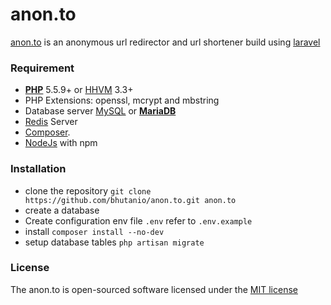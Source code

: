 # anon.to
[anon.to](https://anon.to) is an anonymous url redirector and url shortener build using [laravel](https://laravel.com/)

### Requirement
- [**PHP**](https://php.net) 5.5.9+ or [HHVM](http://hhvm.com) 3.3+
- PHP Extensions: openssl, mcrypt and mbstring
- Database server [MySQL](https://www.mysql.com) or [**MariaDB**](https://mariadb.org)
- [Redis](http://redis.io) Server
- [Composer](https://getcomposer.org).
- [NodeJs](https://nodejs.org/) with npm

### Installation
* clone the repository `git clone https://github.com/bhutanio/anon.to.git anon.to`
* create a database
* Create configuration env file `.env` refer to `.env.example`
* install `composer install --no-dev`
* setup database tables `php artisan migrate`

### License
The anon.to is open-sourced software licensed under the [MIT license](http://opensource.org/licenses/MIT)